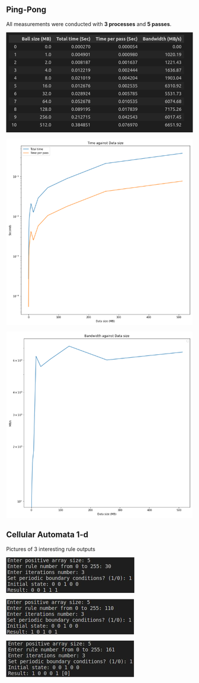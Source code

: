 ## Ping-Pong

All measurements were conducted with **3 processes** and **5 passes**.

![Alt-текст](statistic_5_passes_3_threads.png)

![Alt-текст](time.png)

![Alt-текст](bandwidth.png)

## Cellular Automata 1-d

Pictures of 3 interesting rule outputs

![Alt-текст](30.jpg)

![Alt-текст](110.jpg)

![Alt-текст](161.jpg)
